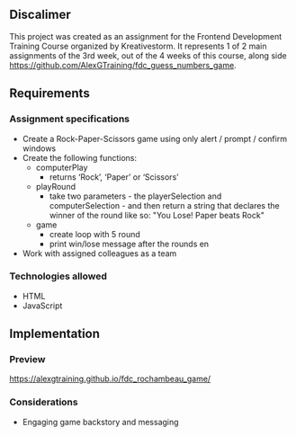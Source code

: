 <h2>Discalimer</h2>

This project was created as an assignment for the Frontend Development Training Course organized by Kreativestorm.
It represents 1 of 2 main assignments of the 3rd week, out of the 4 weeks of this course, along side https://github.com/AlexGTraining/fdc_guess_numbers_game.

<h2>Requirements</h2>

<h3>Assignment specifications</h3>

  - Create a Rock-Paper-Scissors game using only alert / prompt / confirm windows
  - Create the following functions:
      - computerPlay
        - returns ‘Rock’, ‘Paper’ or ‘Scissors’
      - playRound
        - take two parameters - the playerSelection and computerSelection - and then return a string that declares the winner of the round like so: "You Lose! Paper beats Rock"
      - game
        - create loop with 5 round
        - print win/lose message after the rounds en
  - Work with assigned colleagues as a team

<h3>Technologies allowed</h3>

  - HTML
  - JavaScript

<h2>Implementation</h2>

<h3>Preview</h3>

https://alexgtraining.github.io/fdc_rochambeau_game/

<h3>Considerations</h3>

  - Engaging game backstory and messaging
